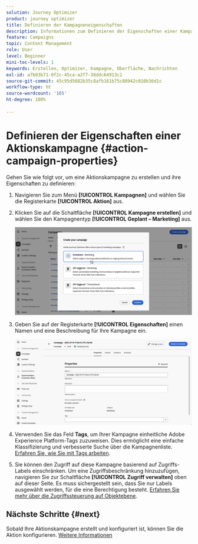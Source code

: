 ```yaml
---
solution: Journey Optimizer
product: journey optimizer
title: Definieren der Kampagneneigenschaften
description: Informationen zum Definieren der Eigenschaften einer Kampagne
feature: Campaigns
topic: Content Management
role: User
level: Beginner
mini-toc-levels: 1
keywords: Erstellen, Optimizer, Kampagne, Oberfläche, Nachrichten
exl-id: a7b03b71-0f2c-45ca-a2f7-38ddc64913c1
source-git-commit: 45c95d5682b35c8afb161b75c88942c010b36d1c
workflow-type: ht
source-wordcount: '165'
ht-degree: 100%

---
```


# Definieren der Eigenschaften einer Aktionskampagne {#action-campaign-properties}

Gehen Sie wie folgt vor, um eine Aktionskampagne zu erstellen und ihre Eigenschaften zu definieren:

1. Navigieren Sie zum Menü **[!UICONTROL Kampagnen]** und wählen Sie die Registerkarte **[!UICONTROL Aktion]** aus.

1. Klicken Sie auf die Schaltfläche **[!UICONTROL Kampagne erstellen]** und wählen Sie den Kampagnentyp **[!UICONTROL Geplant – Marketing]** aus.

   ![](assets/create-campaign-modal.png)

1. Geben Sie auf der Registerkarte **[!UICONTROL Eigenschaften]** einen Namen und eine Beschreibung für Ihre Kampagne ein.

   ![](assets/create-campaign-properties.png)

1. Verwenden Sie das Feld **Tags**, um Ihrer Kampagne einheitliche Adobe Experience Platform-Tags zuzuweisen. Dies ermöglicht eine einfache Klassifizierung und verbesserte Suche über die Kampagnenliste. [Erfahren Sie, wie Sie mit Tags arbeiten](../start/search-filter-categorize.md#tags).

1. Sie können den Zugriff auf diese Kampagne basierend auf Zugriffs-Labels einschränken. Um eine Zugriffsbeschränkung hinzuzufügen, navigieren Sie zur Schaltfläche **[!UICONTROL Zugriff verwalten]** oben auf dieser Seite. Es muss sichergestellt sein, dass Sie nur Labels ausgewählt werden, für die eine Berechtigung besteht. [Erfahren Sie mehr über die Zugriffssteuerung auf Objektebene](../administration/object-based-access.md).

## Nächste Schritte {#next}

Sobald Ihre Aktionskampagne erstellt und konfiguriert ist, können Sie die Aktion konfigurieren. [Weitere Informationen](campaign-action.md)
